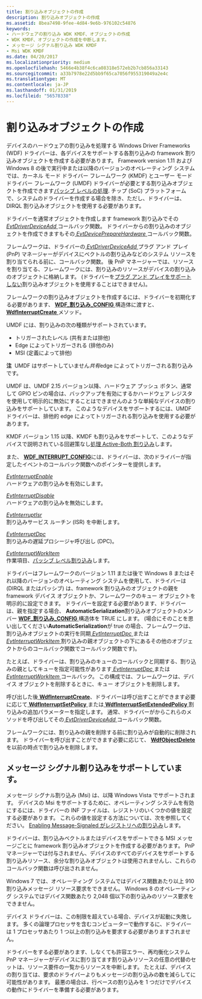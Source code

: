 ```yaml
---
title: 割り込みオブジェクトの作成
description: 割り込みオブジェクトの作成
ms.assetid: 8bea7498-9fee-4d84-9e6b-976102c54876
keywords:
- ハードウェアの割り込み WDK KMDF、オブジェクトの作成
- WDK KMDF、オブジェクトの作成を中断します。
- メッセージ シグナル割り込み WDK KMDF
- Msi WDK KMDF
ms.date: 04/20/2017
ms.localizationpriority: medium
ms.openlocfilehash: 5466e4b38f4c6ca08318e572eb2b7cb856a33143
ms.sourcegitcommit: a33b7978e22d5bb9f65ca7056f955319049a2e4c
ms.translationtype: MT
ms.contentlocale: ja-JP
ms.lasthandoff: 01/31/2019
ms.locfileid: "56578338"
---
```

# <a name="creating-an-interrupt-object"></a>割り込みオブジェクトの作成


デバイスのハードウェアの割り込みを処理する Windows Driver Frameworks (WDF) ドライバーは、各デバイスをサポートする各割り込みの framework 割り込みオブジェクトを作成する必要があります。 Framework version 1.11 および Windows 8 の後で実行中または以降のバージョンのオペレーティング システムでは、カーネル モード ドライバー フレームワーク (KMDF) とユーザー モード ドライバー フレームワーク (UMDF) ドライバーが必要とする割り込みオブジェクトを作成できます[パッシブ レベルの処理](supporting-passive-level-interrupts.md). チップ (SoC) プラットフォームで、システムのドライバーを作成する場合を除き、ただし、ドライバーは、DIRQL 割り込みオブジェクトを使用する必要があります。

ドライバーを通常オブジェクトを作成します framework 割り込みでその[ *EvtDriverDeviceAdd* ](https://msdn.microsoft.com/library/windows/hardware/ff541693)コールバック関数。 ドライバーからの割り込みのオブジェクトを作成できますもその[ *EvtDevicePrepareHardware* ](https://msdn.microsoft.com/library/windows/hardware/ff540880)コールバック関数。

フレームワークは、ドライバーの[ *EvtDriverDeviceAdd* ](https://msdn.microsoft.com/library/windows/hardware/ff541693)プラグ アンド プレイ (PnP) マネージャーがデバイスにベクトルの割り込みなどのシステム リソースを割り当てられる前に、コールバック関数。 後 PnP マネージャーでは、リソースを割り当てる、フレームワークには、割り込みのリソースがデバイスの割り込みのオブジェクトに格納します。 (ドライバーを[プラグ アンド プレイをサポートしない](using-kernel-mode-driver-framework-with-non-pnp-drivers.md)割り込みオブジェクトを使用することはできません)。

フレームワークの割り込みオブジェクトを作成するには、ドライバーを初期化する必要があります、 [ **WDF\_割り込み\_CONFIG** ](https://msdn.microsoft.com/library/windows/hardware/ff552347)構造体に渡すと、 [ **WdfInterruptCreate** ](https://msdn.microsoft.com/library/windows/hardware/ff547345)メソッド。

UMDF には、割り込みの次の種類がサポートされています。

-   トリガーされたレベル (共有または排他)
-   Edge によってトリガーされる (排他のみ)
-   MSI (定義によって排他)

**注**  UMDF はサポートしていません*共有*edge によってトリガーされる割り込みです。

 

UMDF は、UMDF 2.15 バージョン以降、ハードウェア プッシュ ボタン、通常して GPIO ピンの場合は、バックアップを有効にするかハードウェア レジスタを使用して明示的に無効にすることはできませんのような単純なデバイスの割り込みをサポートしています。 このようなデバイスをサポートするには、UMDF ドライバーは、排他的 edge によってトリガーされる割り込みを使用する必要があります。

KMDF バージョン 1.15 以降、KMDF も割り込みをサポートして、このようなデバイスで説明されている回避策なし[処理 Active-Both 割り込み](handling-active-both-interrupts.md)します。

また、 [ **WDF\_INTERRUPT\_CONFIG**](https://msdn.microsoft.com/library/windows/hardware/ff552347)には、ドライバーは、次のドライバーが指定したイベントのコールバック関数へのポインターを提供します。

<a href="" id="---------evtinterruptenable--------"></a>[*EvtInterruptEnable*](https://msdn.microsoft.com/library/windows/hardware/ff541730)  
ハードウェアの割り込みを有効にします。

<a href="" id="---------evtinterruptdisable--------"></a>[*EvtInterruptDisable*](https://msdn.microsoft.com/library/windows/hardware/ff541714)  
ハードウェアの割り込みを無効にします。

<a href="" id="---------evtinterruptisr--------"></a>[*EvtInterruptIsr*](https://msdn.microsoft.com/library/windows/hardware/ff541735)  
割り込みサービス ルーチン (ISR) を中断します。

<a href="" id="---------evtinterruptdpc--------"></a>[*EvtInterruptDpc*](https://msdn.microsoft.com/library/windows/hardware/ff541721)  
割り込みの遅延プロシージャ呼び出し (DPC)。

<a href="" id="evtinterruptworkitem"></a>[*EvtInterruptWorkItem*](https://msdn.microsoft.com/library/windows/hardware/hh406422)  
作業項目、[パッシブ レベル割り込み](supporting-passive-level-interrupts.md)します。

ドライバーはフレームワークのバージョン 1.11 または後で Windows 8 またはそれ以降のバージョンのオペレーティング システムを使用して、ドライバーは (DIRQL またはパッシブ) は、framework 割り込みのオブジェクトの親を framework デバイス オブジェクトか、フレームワークのキュー オブジェクトを明示的に設定できます。 ドライバーを設定する必要があります、ドライバーは、親を指定する場合、 **AutomaticSerialization**割り込みオブジェクトのメンバー [ **WDF\_割り込み\_CONFIG** ](https://msdn.microsoft.com/library/windows/hardware/ff552347)構造体を TRUE にします。 (場合にそのことを思い出してください**AutomaticSerialization**が true の場合、フレームワークは、割り込みオブジェクトの実行を同期[ *EvtInterruptDpc* ](https://msdn.microsoft.com/library/windows/hardware/ff541721)または[ *EvtInterruptWorkItem* ](https://msdn.microsoft.com/library/windows/hardware/hh406422)割り込みの親オブジェクトの下にあるその他のオブジェクトからのコールバック関数でコールバック関数です)。

たとえば、ドライバーは、割り込みのキューのコールバックと同期する、割り込みの親としてキューを指定可能性があります[ *EvtInterruptDpc* ](https://msdn.microsoft.com/library/windows/hardware/ff541721)または[ *EvtInterruptWorkItem* ](https://msdn.microsoft.com/library/windows/hardware/hh406422)コールバック。 この構成では、フレームワークは、デバイス オブジェクトを削除するときに、キュー オブジェクトを削除します。

呼び出した後[ **WdfInterruptCreate**](https://msdn.microsoft.com/library/windows/hardware/ff547345)、ドライバーは呼び出すことができます必要に応じて[ **WdfInterruptSetPolicy** ](https://msdn.microsoft.com/library/windows/hardware/ff547387)または[ **WdfInterruptSetExtendedPolicy** ](https://msdn.microsoft.com/library/windows/hardware/ff547381)割り込みの追加パラメーターを指定します。 通常、ドライバーがからこれらのメソッドを呼び出してその[ *EvtDriverDeviceAdd* ](https://msdn.microsoft.com/library/windows/hardware/ff541693)コールバック関数。

フレームワークには、割り込みの親を削除する前に割り込みが自動的に削除されます。 ドライバーを呼び出すことができます必要に応じて、 [ **WdfObjectDelete** ](https://msdn.microsoft.com/library/windows/hardware/ff548734)を以前の時点で割り込みを削除します。

## <a name="supporting-message-signaled-interrupts"></a>メッセージ シグナル割り込みをサポートしています。


メッセージ シグナル割り込み (Msi) は、以降 Windows Vista でサポートされます。 デバイスの Msi をサポートするために、オペレーティング システムを有効にするには、ドライバーの INF ファイルは、レジストリのいくつかの値を設定する必要があります。 これらの値を設定する方法については、次を参照してください。 [Enabling Message-Signaled がレジストリへの割り込み](https://msdn.microsoft.com/library/windows/hardware/ff544246)します。

ドライバーは、割り込みベクトルまたはデバイスをサポートできる MSI メッセージごとに framework 割り込みオブジェクトを作成する必要があります。 PnP マネージャーでは付与されません、デバイスのすべてのデバイスをサポートする割り込みリソース、余分な割り込みオブジェクトは使用されませんし、これらのコールバック関数は呼び出されません。

Windows 7 では、オペレーティング システムではデバイス関数あたり以上 910 割り込みメッセージ リソース要求をできません。 Windows 8 のオペレーティング システムではデバイス関数あたり 2,048 個以下の割り込みのリソース要求をできません。

デバイス ドライバーは、この制限を超えている場合、デバイスが起動に失敗します。 多くの論理プロセッサを含むコンピューターで動作するに、ドライバーは 1 プロセッサあたり 1 つ以上の割り込みを要求する必要がありますされません。

ドライバーをする必要があります、しなくても許容エラー、再均衡化システム PnP マネージャーがデバイスに割り当てます割り込みリソースの任意の代替のセットは、リソース要件の一覧からリソースを中断します。 たとえば、デバイスの割り当ては、要求のドライバーよりもメッセージの割り込みの数を減らしてに可能性があります。 最悪の場合は、行ベースの割り込みを 1 つだけでデバイスの動作にドライバーを準備する必要があります。

 

 





